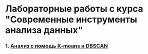# Лабораторные работы с курса "Современные инструменты анализа данных"

### 1. [Анализ с помощь K-means и DBSCAN](https://github.com/DianaNeumann/ITMO_Data_Analysis_Labs/blob/main/lab1.ipynb)
